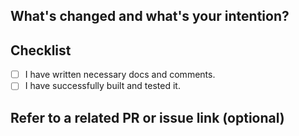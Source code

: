 ## What's changed and what's your intention?

## Checklist

- [ ] I have written necessary docs and comments.
- [ ] I have successfully built and tested it.

## Refer to a related PR or issue link (optional)
